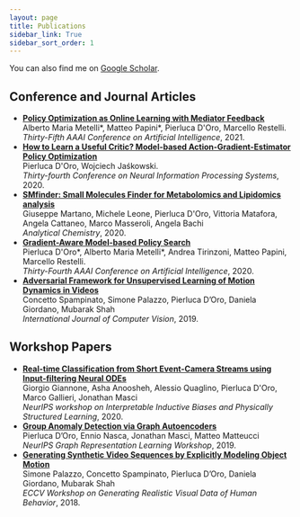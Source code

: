 ```yaml
---
layout: page
title: Publications
sidebar_link: True
sidebar_sort_order: 1
---
```

You can also find me on [Google Scholar](https://scholar.google.it/citations?user=AuVp7pkAAAAJ&hl=en).

## Conference and Journal Articles
- **[Policy Optimization as Online Learning with Mediator Feedback](about:blank)**<br>
Alberto Maria Metelli\*, Matteo Papini\*, Pierluca D'Oro, Marcello Restelli. <br>
*Thirty-Fifth AAAI Conference on Artificial Intelligence*, 2021. <br>
- **[How to Learn a Useful Critic? Model-based Action-Gradient-Estimator Policy Optimization](https://arxiv.org/abs/2004.14309)**<br>
Pierluca D'Oro, Wojciech Jaśkowski. <br>
*Thirty-fourth Conference on Neural Information Processing Systems*, 2020. <br>
- **[SMfinder: Small Molecules Finder for Metabolomics and Lipidomics analysis](https://pubs.acs.org/doi/10.1021/acs.analchem.0c00585)**<br>
Giuseppe Martano, Michele Leone, Pierluca D'Oro, Vittoria Matafora, Angela Cattaneo, Marco Masseroli, Angela Bachi <br>
*Analytical Chemistry*, 2020. <br>
- **[Gradient-Aware Model-based Policy Search](https://arxiv.org/abs/1909.04115)**<br>
Pierluca D'Oro\*, Alberto Maria Metelli\*, Andrea Tirinzoni, Matteo Papini, Marcello Restelli. <br>
*Thirty-Fourth AAAI Conference on Artificial Intelligence*, 2020. <br>
- **[Adversarial Framework for Unsupervised Learning of Motion Dynamics in Videos](https://arxiv.org/abs/1803.09092)**<br>
Concetto Spampinato, Simone Palazzo, Pierluca D’Oro, Daniela Giordano, Mubarak Shah <br>
*International Journal of Computer Vision*, 2019.

## Workshop Papers
- **[Real-time Classification from Short Event-Camera Streams using Input-filtering Neural ODEs](https://arxiv.org/abs/2004.03156)**<br>
Giorgio Giannone, Asha Anoosheh, Alessio Quaglino, Pierluca D'Oro, Marco Gallieri, Jonathan Masci <br>
*NeurIPS workshop on Interpretable Inductive Biases and Physically Structured Learning*, 2020.
- **[Group Anomaly Detection via Graph Autoencoders](https://grlearning.github.io/papers/85.pdf)**<br>
Pierluca D’Oro, Ennio Nasca, Jonathan Masci, Matteo Matteucci <br>
*NeurIPS Graph Representation Learning Workshop*, 2019.
- **[Generating Synthetic Video Sequences by Explicitly Modeling Object Motion](http://openaccess.thecvf.com/content_ECCVW_2018/papers/11130/Palazzo_Generating_Synthetic_Video_Sequences_by_Explicitly_Modeling_Object_Motion_ECCVW_2018_paper.pdf)**<br>
Simone Palazzo, Concetto Spampinato, Pierluca D’Oro, Daniela Giordano, Mubarak Shah <br>
*ECCV Workshop on Generating Realistic Visual Data of Human Behavior*, 2018.

